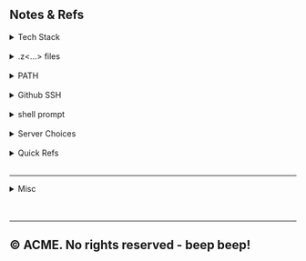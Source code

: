 ## Notes & Refs

<details>
    <summary>Tech Stack</summary><br>

| Thingy   | Sub-Thingy    |              Version              |
|:---------|:--------------|:---------------------------------:|
| macOS    | M2 Pro        |           Sonama 14.1.2           |
| Homebrew |               |              4.1.24               |
|          | git           |              2.43.0               |
|          | python2       |              2.7.18               |
|          | python3       |        3.10 & 3.11 & 3.12         |
|          |               |                                   |
| IntelliJ | IDEA Ultimate |             2023.2.5              |
|          | Plugins       | GitHub Copilot, Google Cloud Code |
|          |               |        Maven (bundled v3)         |
|          |               |                ---                |
|          |               |                                   |
|          |               |                                   |
|          |               |                                   |
| SDKMAN!  |               |  script: 5.18.2 / native: 0.4.3   |
|          | Java          |            17.0.9-zulu            |
|          | SpringBoot    |               3.1.5               |
|          | gradle        |                8.5                | 
|          |               |                                   |
| NVM      |               |              0.39.7               |  
|          | Node          |           20.9.0 (LTS)            |
|          | NPM           |              10.2.4               |
|          |               |                                   |
| Docker   | Desktop       |              4.25.2               |
|          | Terminal      |              24.0.6               |
|          |               |                                   |


<details>
    <summary> ----- stack info </summary>    

* TODO:
  * <a href="https://tomcat.apache.org/" target="_blank">Apache Tomcat</a>@9 -> Codeup
  * <a href="https://dev.mysql.com/" target="_blank">MySQL</a>@8.0 -> Codeup

* <a href="https://brew.sh/" target="_blank">Homebrew</a>
  <br>The missing package manager for macOS - <a href="https://formulae.brew.sh/formula/" target="_blank">formulae search</a>.

    * <details>
        <summary> ----- | </summary>

        * <a href="https://git-scm.com/" target="_blank">Git version control system</a>
        * <a href="https://www.python.org/downloads/" target="_blank">Python.org downloads</a>
          <details>
            <summary>Commands</summary>

            ```
            python3 --version          
            which python3
            ```            
          </details>      
      </details>
    
* <a href="https://sdkman.io/" target="_blank">SDKMAN</a>
  <br>Version manager for languages like Java, Kotlin, Scala, and Groovy, as well as build tools like Gradle and Maven.<br>

    * <details>
        <summary> ----- | </summary><br>
      
        * <details>
            <summary>Commands</summary>

            ```
            sdk version
          
            sdk list // q to quit
            sdk list java
            
            sdk install java // latest stable
            sdk install java [tab]
            sdk install java 17-zulu /Library/Java/JavaVirtualMachines/zulu-17.jdk/Contents/Home
          
            sdk use scala 3.3.1
            
            sdk default scala 3.3.1
          
            sdk current java
            sdk current // all candidates
          
            sdk update
          
            sdk upgrade springboot // view outdated
            sdk upgrade
          
            sdk uninstall scala 3.3.1    
            ```
          </details>      

        * <details>
            <summary>Java</summary>

            * <a href="https://www.oracle.com/java/technologies/" target="_blank">Oracle Java</a>
            * <a href="https://www.azul.com/downloads/?os=macos&package=jdk#zulu" target="_blank">Azul JDK</a>

            ```
            # --------------------------
            # Without package manager                  
            # List installed java versions
            /usr/libexec/java_home -V                
            # View default java version
            java -version                  
            # Install a java version
            tar -xzf jdk-17_macos-aarch64_bin.tar.gz
            sudo mv <extracted-jdk-dir> /Library/Java/JavaVirtualMachines/                  
            # Remove a java version
            sudo rm -rf /Library/Java/JavaVirtualMachines/<jdk_dir>
            ```          
          </details>    

        * <details>
            <summary>Maven</summary>        

            * <a href="https://maven.apache.org/download.cgi" target="_blank">Apache Maven</a>
          </details>  
      </details>
    
* <a href="https://github.com/nvm-sh/nvm#table-of-contents" target="_blank">Node Version Manager</a>
    <br>Version manager for node.js, designed to be installed per-user, and invoked per-shell.<br>

    * <details>
        <summary> ----- | </summary>

        * <a href="https://nodejs.org/en" target="_blank">Nodejs.org</a>
        * <a href="https://docs.npmjs.com/" target="_blank">NPM</a>

        * <details>
            <summary>Commands</summary>

            ```
            # check installation
            command -v nvm
            nvm -v
            
            nvm ls-remote
          
            nvm install --lts
            nvm ls
            nvm use --lts
            nvm install-latest-npm
                
            node -v
            npm -v
            ```              
          </details>
    
* <a href="https://www.postgresql.org/download/macosx/" target="_blank">PostgreSQL</a>
  <br>Open source relational database system.<br>
    
    * <details>
        <summary> ----- | </summary><br>
        
        * <a href="https://www.postgresql.org/docs/14/app-initdb.html" target="_blank">initdb</a>
        * To start postgresql@14 now and restart at login:<br>
          ```
          brew services start postgresql@14
          ```
        * Iif you don't want/need a background service you can just run:<br>
          ```
          /opt/homebrew/opt/postgresql@14/bin/postgres -D /opt/homebrew/var/postgresql@14
          ```        
      </details>

* <a href="https://www.jetbrains.com/idea/" target="_blank">IntelliJ IDEA</a>
  <br>IDE for Java, Kotlin, Groovy, and Scala with support for frameworks like Spring, Micronaut, and Quarkus.<br>


</details>

</details><br>


<details>
    <summary>.z<...> files</summary>

### * Sites
* <a href="https://zsh.sourceforge.io/" target="_blank">Zsh Official Site on Source Forge</a>
* <a href="https://ohmyz.sh/" target="_blank">Oh My Zsh</a>

### * Which shell

```
echo $SHELL
```
Expected return --> `/bin/zsh`

### * Location of files --> .z[...]

```
ls -ld ~/.z*
```

### * `.zprofile`

**Purpose:**
`.zprofile` is typically used for setting environment variables and
executing commands that should run once for a login shell.
It's similar in purpose to `.bash_profile` in the Bash environment.

**When it's executed:**
This file is sourced (i.e., its contents are executed) when you start
a login shell. A login shell is typically the shell that's started
when you first log in to your system, either from the login screen or
via SSH.

**Common Uses:**
* Setting `PATH` variables.
* Setting environment variables like `JAVA_HOME`, `GOPATH`, etc.
* Starting background services or processes that should run once
  per session.

### * `.zshrc`

**Purpose:** `.zshrc` is used for configurations that apply to
interactive shells. This means settings, aliases, functions, and
other configurations that you'd want every time you open a new
terminal window or tab.

**When it's executed:** This file is sourced every time you start an
interactive Zsh session. If you open a new terminal window or tab,
`.zshrc` gets executed.

**Common Uses:**
* Setting shell options.
* Defining aliases for commonly used commands.
* Setting shell prompts.
* Loading plugins or themes, especially if you're using a
  framework like Oh My Zsh.
* Defining functions for interactive use.

**Execution Order:**
* A new login shell (e.g., first log in to the system):
    * `.zshenv`
    * `.zprofile`
    * `.zshrc`
    * `.zlogin`
* A new interactive non-login shell (e.g., new terminal window or tab)
    * `.zshrc`

</details><br>



<details>
   <summary>PATH</summary>

### * PATH variable

List:
```
echo $PATH | tr ':' '\n'
```

Permanent in `.zprofile`:
```
export PATH="$PATH:/path/to/new/directory"
```

Temporary in terminal:
```
export PATH="$PATH:/path/to/new/directory"
```

To `.zshrc`:
```
echo "export PATH=$PATH:/path/to/new/directory" >> ~/.zshrc
source ~/.zshrc
```

</details><br>



<details>
   <summary>Github SSH</summary>

### * Sites
* <a href="https://github.com/settings/keys" target="_blank">GitHub Keys</a>

### * Commands
```
ls -al ~/.ssh
```
```
ssh-keygen -t ed25519 -C "your_email@example.com"
```
```
pbcopy < ~/.ssh/id_rsa.pub
```

</details><br>



<details>
   <summary>shell prompt</summary>

### * Sites
* <a href="https://zsh-prompt-generator.site/" target="_blank">Zsh Generator</a>

### * Current prompt config
```
echo $PS1
```

### * Other configs
```
PS1="%n@%m %1~ %# "
PS1="%n@%m %d %# "
PS1="%d %# "
```

### * From terminal or a `.z<...>` file
```
PS1pri="%n@%m %1~ %# "
PS1dir="%d %# "
```
Then switch between them with:
```
PS1=$PS1pri
```

</details><br>

<details>
  <summary>Server Choices</summary><br>

* <details>
    <summary>node http server</summary><br>

    ```
    npm install express
    ```
  create `server.js` file:
    ```
    const express = require('express');
    const app = express();
    const port = 8080;
     
    # static files are within public dir
    app.use(express.static('public'));
    
    app.listen(port, () => {
        console.log(`Server is listening on port ${port}`);
    });
    ```
  start the server:
    ```
    node server.js
    ```

   </details>

* <details>
    <summary>python http server</summary><br>

  From within the `index.html` folder:

    ```
    python3 -m http.server 8080
    ```

  To quit: `ctrl c`
  </details>

</details><br>

<details>
   <summary>Quick Refs</summary><br>

* <a href="https://github.com/0nn0/git-basics-cheatsheet" target="_blank">Git Cheat Sheet</a>
* <a href="https://github.com/0nn0/terminal-mac-cheatsheet" target="_blank">Terminal Cheat Sheet</a>
* <a href="https://ss64.com/osx/" target="_blank">macOS command line</a>

</details><br>

---------------------------------------------------------------

<details>
   <summary>Misc</summary><br>

* <details>
    <summary>PDF creation from .* files -> e.g. ChatWithPDF</summary>
      
    ### * Find and copy files in dir to a new dir
    * Set search criteria - find .java files
        ```
        search_criteria=(. -name "*.java" -type f)
        echo ${search_criteria[@]}
        ```        
    * Find the files
        ```
        find \
        "${search_criteria[@]}" -print && \
        echo "Total: $(find "${search_criteria[@]}" | wc -l)"
        ```
    * Copy the files
        ```
        dest_dir=~/knowledge-repo
        ```
        ```
        mkdir -p "$dest_dir"
        ```
        ```  
        find \
        "${search_criteria[@]}" -print0 | \
        xargs -0 -I {} cp {} "$dest_dir/"
        ```

    ### * Combine into pdf
    * Choices
        ```
        file_name=combined
        cat *.java > "$file_name.txt" && \
        textutil -convert docx -output "$file_name.docx" "$file_name.txt"
        ```
        Or
        ```
        file_name=combined2
        textutil -cat docx -output "$file_name.docx" *.java
        ```
         Or
        ```
        file_name=combined3
        cat *.java > "$file_name.txt" && \
        cupsfilter -o landscape \
        "$file_name.txt" > "$file_name.pdf" && \
        rm "$file_name.txt"
        ```

</details><br/>

</details><br/>







---
© ACME. No rights reserved - beep beep!
---